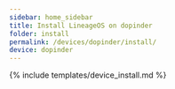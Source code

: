 ```yaml
---
sidebar: home_sidebar
title: Install LineageOS on dopinder
folder: install
permalink: /devices/dopinder/install/
device: dopinder
---
```

{% include templates/device_install.md %}
